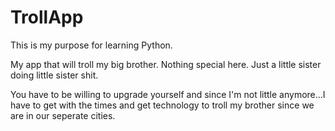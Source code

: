 # TrollApp
This is my purpose for learning Python.

My app that will troll my big brother. Nothing special here. Just a little sister doing little sister shit. 

You have to be willing to upgrade yourself and since I'm not little anymore...I have to get with the times and get technology to troll my brother since we are in our seperate cities.
